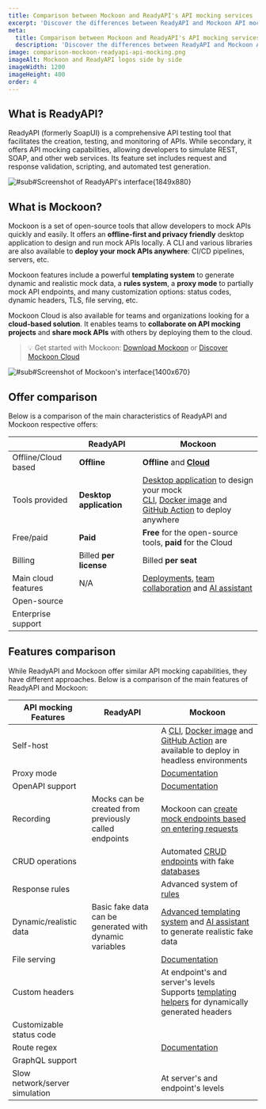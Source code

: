 ```yaml
---
title: Comparison between Mockoon and ReadyAPI's API mocking services
excerpt: 'Discover the differences between ReadyAPI and Mockoon API mocking services: cloud offer, features, and more'
meta:
  title: Comparison between Mockoon and ReadyAPI's API mocking services
  description: 'Discover the differences between ReadyAPI and Mockoon API mocking services: cloud offer, features, and more'
image: comparison-mockoon-readyapi-api-mocking.png
imageAlt: Mockoon and ReadyAPI logos side by side
imageWidth: 1200
imageHeight: 400
order: 4
---
```


## What is ReadyAPI?

ReadyAPI (formerly SoapUI) is a comprehensive API testing tool that facilitates the creation, testing, and monitoring of APIs. While secondary, it offers API mocking capabilities, allowing developers to simulate REST, SOAP, and other web services. Its feature set includes request and response validation, scripting, and automated test generation.

![#sub#Screenshot of ReadyAPI's interface{1849x880}](/images/compare/api-mocking-comparison-readyapi-screenshot.png)

## What is Mockoon?

Mockoon is a set of open-source tools that allow developers to mock APIs quickly and easily. It offers an **offline-first and privacy friendly** desktop application to design and run mock APIs locally. A CLI and various libraries are also available to **deploy your mock APIs anywhere**: CI/CD pipelines, servers, etc.

Mockoon features include a powerful **templating system** to generate dynamic and realistic mock data, a **rules system**, a **proxy mode** to partially mock API endpoints, and many customization options: status codes, dynamic headers, TLS, file serving, etc.

Mockoon Cloud is also available for teams and organizations looking for a **cloud-based solution**. It enables teams to **collaborate on API mocking projects** and **share mock APIs** with others by deploying them to the cloud.

> 💡 Get started with Mockoon: [Download Mockoon](/download/) or [Discover Mockoon Cloud](/cloud/)

![#sub#Screenshot of Mockoon's interface{1400x670}](/images/compare/api-mocking-comparison-mockoon-screenshot.png)

## Offer comparison

Below is a comparison of the main characteristics of ReadyAPI and Mockoon respective offers:

|                                                        | ReadyAPI                                                                       | Mockoon                                                                                                                                                                                                                                     |
| ------------------------------------------------------ | ------------------------------------------------------------------------------ | ------------------------------------------------------------------------------------------------------------------------------------------------------------------------------------------------------------------------------------------- |
| <span class="text-gray-700">Offline/Cloud based</span> | **Offline**                                                                    | **Offline** and [**Cloud** ](/cloud/)                                                                                                                                                                                                       |
| <span class="text-gray-700">Tools provided</span>      | **Desktop application**                                                        | [Desktop application](/download/) to design your mock<br/> [CLI](/cli/), [Docker image](https://hub.docker.com/r/mockoon/cli) and [GitHub Action](https://github.com/marketplace/actions/mockoon-cli) to deploy anywhere                    |
| <span class="text-gray-700">Free/paid</span>           | **Paid**                                                                       | **Free** for the open-source tools, **paid** for the Cloud                                                                                                                                                                                  |
| <span class="text-gray-700">Billing</span>             | Billed **per license**                                                         | Billed **per seat**                                                                                                                                                                                                                         |
| <span class="text-gray-700">Main cloud features</span> | N/A                                                                            | [Deployments](/docs/latest/mockoon-cloud/api-mock-cloud-deployments/), [team collaboration](/docs/latest/mockoon-cloud/data-synchronization-team-collaboration/) and [AI assistant](/docs/latest/mockoon-cloud/templates-and-ai-assistant/) |
| <span class="text-gray-700">Open-source</span>         | <span class="text-danger fw-bold fs-3 me-2"><i class="icon-clear"></i></span>  | <span class="text-success fw-bold fs-3 me-2"><i class="icon-check"></i></span>                                                                                                                                                              |
| <span class="text-gray-700">Enterprise support</span>  | <span class="text-success fw-bold fs-3 me-2"><i class="icon-check"></i></span> | <span class="text-success fw-bold fs-3 me-2"><i class="icon-check"></i></span>                                                                                                                                                              |

## Features comparison

While ReadyAPI and Mockoon offer similar API mocking capabilities, they have different approaches. Below is a comparison of the main features of ReadyAPI and Mockoon:

| API mocking Features                                              | ReadyAPI                                                                                                                              | Mockoon                                                                                                                                                                                                                                                                      |
| ----------------------------------------------------------------- | ------------------------------------------------------------------------------------------------------------------------------------- | ---------------------------------------------------------------------------------------------------------------------------------------------------------------------------------------------------------------------------------------------------------------------------- |
| <span class="text-gray-700">Self-host</span>                      | <span class="text-success fw-bold fs-3 me-2"><i class="icon-check"></i></span>                                                        | <span class="text-success fw-bold fs-3 me-2"><i class="icon-check"></i></span> A [CLI](/cli/), [Docker image](https://hub.docker.com/r/mockoon/cli) and [GitHub Action](https://github.com/marketplace/actions/mockoon-cli) are available to deploy in headless environments |
| <span class="text-gray-700">Proxy mode</span>                     | <span class="text-success fw-bold fs-3 me-2"><i class="icon-check"></i></span>                                                        | <span class="text-success fw-bold fs-3 me-2"><i class="icon-check"></i></span> [Documentation](/tutorials/partial-mocking-proxy/)                                                                                                                                            |
| <span class="text-gray-700">OpenAPI support </span>               | <span class="text-success fw-bold fs-3 me-2"><i class="icon-check"></i></span>                                                        | <span class="text-success fw-bold fs-3 me-2"><i class="icon-check"></i></span> [Documentation](/docs/latest/openapi/import-export-openapi-format/)                                                                                                                           |
| <span class="text-gray-700">Recording</span>                      | <span class="text-success fw-bold fs-3 me-2"><i class="icon-check"></i></span>Mocks can be created from previously called endpoints   | <span class="text-success fw-bold fs-3 me-2"><i class="icon-check"></i></span> Mockoon can [create mock endpoints based on entering requests](/tutorials/requests-recording-auto-mocking/)                                                                                   |
| <span class="text-gray-700">CRUD operations</span>                | <span class="text-danger fw-bold fs-3 me-2"><i class="icon-clear"></i></span>                                                         | <span class="text-success fw-bold fs-3 me-2"><i class="icon-check"></i></span> Automated [CRUD endpoints](/tutorials/create-full-rest-api-crud-routes/) with fake [databases](/docs/latest/data-buckets/overview/)                                                           |
| <span class="text-gray-700">Response rules</span>                 | <span class="text-success fw-bold fs-3 me-2"><i class="icon-check"></i></span>                                                        | <span class="text-success fw-bold fs-3 me-2"><i class="icon-check"></i></span> Advanced system of [rules](/docs/latest/route-responses/dynamic-rules/)                                                                                                                       |
| <span class="text-gray-700">Dynamic/realistic data</span>         | <span class="text-success fw-bold fs-3 me-2"><i class="icon-check"></i></span>Basic fake data can be generated with dynamic variables | <span class="text-success fw-bold fs-3 me-2"><i class="icon-check"></i></span> [Advanced templating system](/tutorials/generate-mock-json-data/) and [AI assistant](/ai-powered-api-mocking/) to generate realistic fake data                                                |
| <span class="text-gray-700">File serving</span>                   | <span class="text-success fw-bold fs-3 me-2"><i class="icon-check"></i></span>                                                        | <span class="text-success fw-bold fs-3 me-2"><i class="icon-check"></i></span> [Documentation](/docs/latest/response-configuration/file-serving/)                                                                                                                            |
| <span class="text-gray-700">Custom headers</span>                 | <span class="text-success fw-bold fs-3 me-2"><i class="icon-check"></i></span>                                                        | <span class="text-success fw-bold fs-3 me-2"><i class="icon-check"></i></span> At endpoint's and server's levels<br/>Supports [templating helpers](/docs/latest/templating/overview/#headers-templating) for dynamically generated headers                                   |
| <span class="text-gray-700">Customizable status code</span>       | <span class="text-success fw-bold fs-3 me-2"><i class="icon-check"></i></span>                                                        | <span class="text-success fw-bold fs-3 me-2"><i class="icon-check"></i></span>                                                                                                                                                                                               |
| <span class="text-gray-700">Route regex</span>                    | <span class="text-success fw-bold fs-3 me-2"><i class="icon-check"></i></span>                                                        | <span class="text-success fw-bold fs-3 me-2"><i class="icon-check"></i></span> [Documentation](/docs/latest/api-endpoints/routing/)                                                                                                                                          |
| <span class="text-gray-700">GraphQL support</span>                | <span class="text-danger fw-bold fs-3 me-2"><i class="icon-clear"></i></span>                                                         | <span class="text-danger fw-bold fs-3 me-2"><i class="icon-clear"></i></span>                                                                                                                                                                                                |
| <span class="text-gray-700">Slow network/server simulation</span> | <span class="text-success fw-bold fs-3 me-2"><i class="icon-check"></i></span>                                                        | <span class="text-success fw-bold fs-3 me-2"><i class="icon-check"></i></span> At server's and endpoint's levels                                                                                                                                                             |
